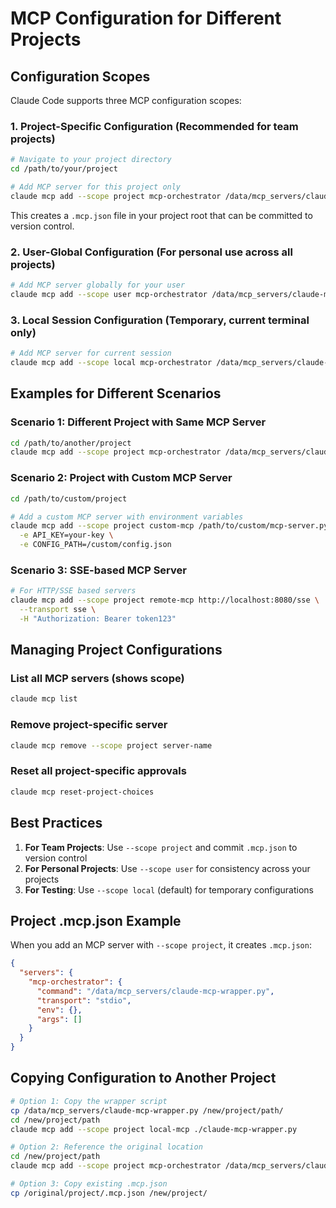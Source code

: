 # MCP Configuration for Different Projects

## Configuration Scopes

Claude Code supports three MCP configuration scopes:

### 1. Project-Specific Configuration (Recommended for team projects)
```bash
# Navigate to your project directory
cd /path/to/your/project

# Add MCP server for this project only
claude mcp add --scope project mcp-orchestrator /data/mcp_servers/claude-mcp-wrapper.py
```

This creates a `.mcp.json` file in your project root that can be committed to version control.

### 2. User-Global Configuration (For personal use across all projects)
```bash
# Add MCP server globally for your user
claude mcp add --scope user mcp-orchestrator /data/mcp_servers/claude-mcp-wrapper.py
```

### 3. Local Session Configuration (Temporary, current terminal only)
```bash
# Add MCP server for current session
claude mcp add --scope local mcp-orchestrator /data/mcp_servers/claude-mcp-wrapper.py
```

## Examples for Different Scenarios

### Scenario 1: Different Project with Same MCP Server
```bash
cd /path/to/another/project
claude mcp add --scope project mcp-orchestrator /data/mcp_servers/claude-mcp-wrapper.py
```

### Scenario 2: Project with Custom MCP Server
```bash
cd /path/to/custom/project

# Add a custom MCP server with environment variables
claude mcp add --scope project custom-mcp /path/to/custom/mcp-server.py \
  -e API_KEY=your-key \
  -e CONFIG_PATH=/custom/config.json
```

### Scenario 3: SSE-based MCP Server
```bash
# For HTTP/SSE based servers
claude mcp add --scope project remote-mcp http://localhost:8080/sse \
  --transport sse \
  -H "Authorization: Bearer token123"
```

## Managing Project Configurations

### List all MCP servers (shows scope)
```bash
claude mcp list
```

### Remove project-specific server
```bash
claude mcp remove --scope project server-name
```

### Reset all project-specific approvals
```bash
claude mcp reset-project-choices
```

## Best Practices

1. **For Team Projects**: Use `--scope project` and commit `.mcp.json` to version control
2. **For Personal Projects**: Use `--scope user` for consistency across your projects
3. **For Testing**: Use `--scope local` (default) for temporary configurations

## Project .mcp.json Example

When you add an MCP server with `--scope project`, it creates `.mcp.json`:

```json
{
  "servers": {
    "mcp-orchestrator": {
      "command": "/data/mcp_servers/claude-mcp-wrapper.py",
      "transport": "stdio",
      "env": {},
      "args": []
    }
  }
}
```

## Copying Configuration to Another Project

```bash
# Option 1: Copy the wrapper script
cp /data/mcp_servers/claude-mcp-wrapper.py /new/project/path/
cd /new/project/path
claude mcp add --scope project local-mcp ./claude-mcp-wrapper.py

# Option 2: Reference the original location
cd /new/project/path
claude mcp add --scope project mcp-orchestrator /data/mcp_servers/claude-mcp-wrapper.py

# Option 3: Copy existing .mcp.json
cp /original/project/.mcp.json /new/project/
```